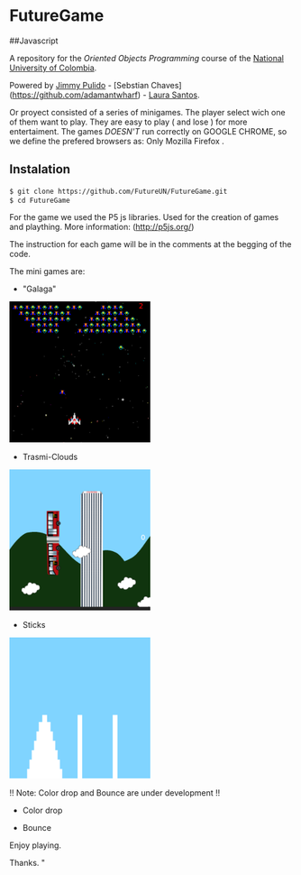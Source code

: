 
# FutureGame
##Javascript

A repository for the *Oriented Objects Programming* course of the [National University of Colombia](http://www.unal.edu.co/).

Powered by [Jimmy Pulido](https://github.com/jiapulidoar) - [Sebstian Chaves] (https://github.com/adamantwharf) - [Laura Santos](https://github.com/lsfinite). 

Or proyect consisted of a series of minigames. The player select wich one of them want to play. 
They are easy to play ( and lose ) for more entertaiment. 
The games _DOESN'T_ run correctly on  GOOGLE CHROME, so we define the prefered browsers as: Only Mozilla Firefox .

## Instalation 

    
    $ git clone https://github.com/FutureUN/FutureGame.git
    $ cd FutureGame
    

For the game we used the P5 js libraries. Used for the creation of games and plaything. 
More information: (http://p5js.org/)

The instruction for each game will be in the comments at the begging of the code.

The mini games are:

 
- "Galaga"

 <img src="Img/Galaga.png" alt="Galaga" with="250" height="250"></img>

- Trasmi-Clouds
 
 <img src="Img/Cloud.png" alt="Cloud" with="250" height="250"></img>

- Sticks

 <img src="Img/stick.png" alt="Sticks" with="250" height="250"></img>
 
!! Note: Color drop and Bounce are under development !!

- Color drop
 
- Bounce 


Enjoy playing. 


Thanks. "

